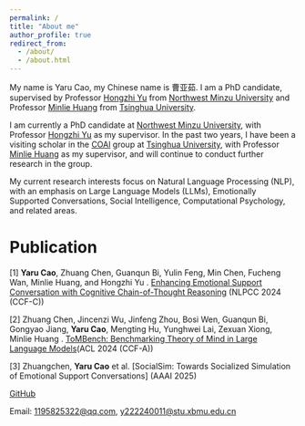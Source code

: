 ```yaml
---
permalink: /
title: "About me"
author_profile: true
redirect_from: 
  - /about/
  - /about.html
---
```

My name is Yaru Cao, my Chinese name is 曹亚茹. I am a PhD candidate, supervised by Professor [Hongzhi Yu](https://baike.baidu.com/item/%E4%BA%8E%E6%B4%AA%E5%BF%97/4596865) from [Northwest Minzu University](https://www.xbmu.edu.cn/) and Professor [Minlie Huang](https://coai.cs.tsinghua.edu.cn/hml) from [Tsinghua University](https://www.tsinghua.edu.cn/).

I am currently a PhD candidate at [Northwest Minzu University](https://www.xbmu.edu.cn/), with Professor [Hongzhi Yu](https://baike.baidu.com/item/%E4%BA%8E%E6%B4%AA%E5%BF%97/4596865) as my supervisor. In the past two years, I have been a visiting scholar in the [COAl](https://coai.cs.tsinghua.edu.cn/) group at [Tsinghua University](https://www.tsinghua.edu.cn/), with Professor [Minlie Huang](https://coai.cs.tsinghua.edu.cn/hml) as my supervisor, and will continue to conduct further research in the group.

My current research interests focus on Natural Language Processing (NLP), with an emphasis on Large Language Models (LLMs), Emotionally Supported Conversations, Social Intelligence, Computational Psychology, and related areas.

Publication
======
[1] **Yaru Cao**, Zhuang Chen, Guanqun Bi, Yulin Feng, Min Chen, Fucheng Wan, Minlie Huang, and Hongzhi Yu
. [Enhancing Emotional Support Conversation with Cognitive Chain-of-Thought Reasoning](https://github.com/YaruCao-AI/CogChain) (NLPCC 2024 (CCF-C))

[2] Zhuang Chen, Jincenzi Wu, Jinfeng Zhou, Bosi Wen, Guanqun Bi, Gongyao Jiang, **Yaru Cao**, Mengting Hu, Yunghwei Lai, Zexuan Xiong, Minlie Huang
. [ToMBench: Benchmarking Theory of Mind in Large Language Models](https://aclanthology.org/2024.acl-long.847.pdf)(ACL 2024 (CCF-A))

[3] Zhuangchen, **Yaru Cao** et al. [SocialSim: Towards Socialized Simulation of Emotional Support Conversations] (AAAI 2025)

[GitHub](https://github.com/YaruCao-AI)

Email: [1195825322@qq.com](1195825322@qq.com), [y222240011@stu.xbmu.edu.cn](y22240011@stu.xbmu.edu.cn) 

